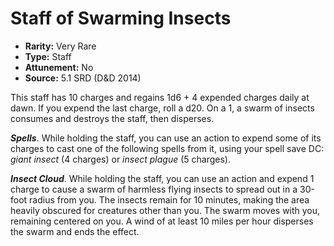 # Staff of Swarming Insects

- **Rarity:** Very Rare
- **Type:** Staff
- **Attunement:** No
- **Source:** 5.1 SRD (D&D 2014)

This staff has 10 charges and regains 1d6 + 4 expended charges daily at dawn. If you expend the last charge, roll a d20. On a 1, a swarm of insects consumes and destroys the staff, then disperses.

**_Spells_**. While holding the staff, you can use an action to expend some of its charges to cast one of the following spells from it, using your spell save DC: _giant insect_ (4 charges) or _insect plague_ (5 charges).

**_Insect Cloud_**. While holding the staff, you can use an action and expend 1 charge to cause a swarm of harmless flying insects to spread out in a 30-foot radius from you. The insects remain for 10 minutes, making the area heavily obscured for creatures other than you. The swarm moves with you, remaining centered on you. A wind of at least 10 miles per hour disperses the swarm and ends the effect.
